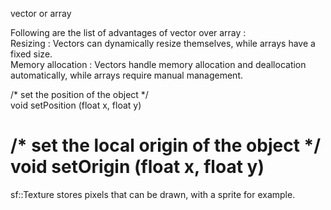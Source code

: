 vector or array  
  
Following are the list of advantages of vector over array :  
Resizing : Vectors can dynamically resize themselves, while arrays have a fixed size.   
Memory allocation : Vectors handle memory allocation and deallocation automatically, while arrays require manual management.  

/* set the position of the object */  
void 	setPosition (float x, float y)
  
/* set the local origin of the object */  
void 	setOrigin (float x, float y)  
================================================================================================  

sf::Texture stores pixels that can be drawn, with a sprite for example.
